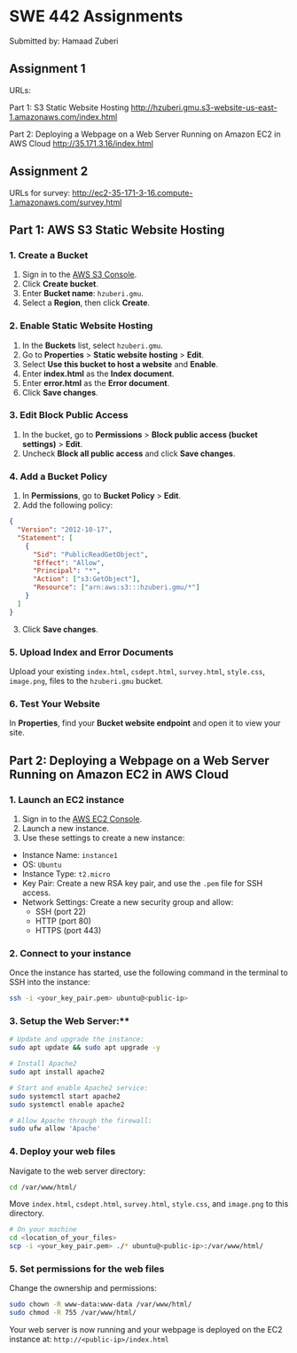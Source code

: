# SWE 442 Assignments

Submitted by: Hamaad Zuberi

## Assignment 1

URLs:

Part 1: S3 Static Website Hosting
<http://hzuberi.gmu.s3-website-us-east-1.amazonaws.com/index.html>

Part 2: Deploying a Webpage on a Web Server Running on Amazon EC2 in AWS Cloud
<http://35.171.3.16/index.html>

## Assignment 2

URLs for survey: http://ec2-35-171-3-16.compute-1.amazonaws.com/survey.html

## Part 1: AWS S3 Static Website Hosting

### 1. Create a Bucket

1. Sign in to the [AWS S3 Console](https://console.aws.amazon.com/s3/).
2. Click **Create bucket**.
3. Enter **Bucket name**: `hzuberi.gmu`.
4. Select a **Region**, then click **Create**.

### 2. Enable Static Website Hosting

1. In the **Buckets** list, select `hzuberi.gmu`.
2. Go to **Properties** > **Static website hosting** > **Edit**.
3. Select **Use this bucket to host a website** and **Enable**.
4. Enter **index.html** as the **Index document**.
5. Enter **error.html** as the **Error document**.
6. Click **Save changes**.

### 3. Edit Block Public Access

1. In the bucket, go to **Permissions** > **Block public access (bucket settings)** > **Edit**.
2. Uncheck **Block all public access** and click **Save changes**.

### 4. Add a Bucket Policy

1. In **Permissions**, go to **Bucket Policy** > **Edit**.
2. Add the following policy:

```json
{
  "Version": "2012-10-17",
  "Statement": [
    {
      "Sid": "PublicReadGetObject",
      "Effect": "Allow",
      "Principal": "*",
      "Action": ["s3:GetObject"],
      "Resource": ["arn:aws:s3:::hzuberi.gmu/*"]
    }
  ]
}
```

3. Click **Save changes**.

### 5. Upload Index and Error Documents

Upload your existing `index.html`, `csdept.html`, `survey.html`, `style.css`, `image.png`, files to the `hzuberi.gmu` bucket.

### 6. Test Your Website

In **Properties**, find your **Bucket website endpoint** and open it to view your site.

## Part 2: Deploying a Webpage on a Web Server Running on Amazon EC2 in AWS Cloud

### 1. Launch an EC2 instance

1. Sign in to the [AWS EC2 Console](https://console.aws.amazon.com/ec2/).
2. Launch a new instance.
3. Use these settings to create a new instance:

- Instance Name: `instance1`
- OS: `Ubuntu`
- Instance Type: `t2.micro`
- Key Pair: Create a new RSA key pair, and use the `.pem` file for SSH access.
- Network Settings: Create a new security group and allow:
  - SSH (port 22)
  - HTTP (port 80)
  - HTTPS (port 443)

### 2. Connect to your instance

Once the instance has started, use the following command in the terminal to SSH into the instance:

```bash
ssh -i <your_key_pair.pem> ubuntu@<public-ip>
```

### 3. Setup the Web Server:\*\*

```bash
# Update and upgrade the instance:
sudo apt update && sudo apt upgrade -y

# Install Apache2
sudo apt install apache2

# Start and enable Apache2 service:
sudo systemctl start apache2
sudo systemctl enable apache2

# Allow Apache through the firewall:
sudo ufw allow 'Apache'
```

### 4. Deploy your web files

Navigate to the web server directory:

```bash
cd /var/www/html/
```

Move `index.html`, `csdept.html`, `survey.html`, `style.css`, and `image.png` to this directory.

```bash
# On your machine
cd <location_of_your_files>
scp -i <your_key_pair.pem> ./* ubuntu@<public-ip>:/var/www/html/
```

### 5. Set permissions for the web files

Change the ownership and permissions:

```bash
sudo chown -R www-data:www-data /var/www/html/
sudo chmod -R 755 /var/www/html/
```

Your web server is now running and your webpage is deployed on the EC2 instance at:
`http://<public-ip>/index.html`

